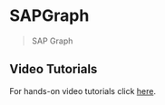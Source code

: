 # SAPGraph
> SAP Graph

## Video Tutorials

For hands-on video tutorials click [here](https://www.youtube.com/playlist?list=PLkzo92owKnVy6eAKxRAhVC5Vp_AjsZ23U).